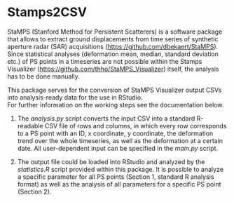 # Stamps2CSV

StaMPS (Stanford Method for Persistent Scatterers) is a software package that allows to extract ground displacements from time series of synthetic aperture radar (SAR) acquisitions (https://github.com/dbekaert/StaMPS). Since statistical analyses (deformation mean, median, standard deviation etc.) of PS points in a timeseries are not possible within the Stamps Visualizer (https://github.com/thho/StaMPS_Visualizer) itself, the analysis has to be done manually. 

This package serves for the conversion of StaMPS Visualizer output CSVs into analysis-ready data for the use in RStudio.    
For further information on the working steps see the documentation below. 

1) The *analysis.py* script converts the input CSV into a standard R-readable CSV file of rows and columns, in which every 
row corresponds to a PS point with an ID, x coordinate, y coordinate, the deformation trend over 
the whole timeseries, as well as the deformation at a certain date. All user-dependent input can be specified in the 
*main.py* script.

2) The output file could be loaded into RStudio and analyzed by the *statistics.R* script provided within this package. It is 
possible to analyze a specific parameter for all PS points (Section 1, standard R analysis format) as well as the 
analysis of all parameters for a specific PS point (Section 2).
